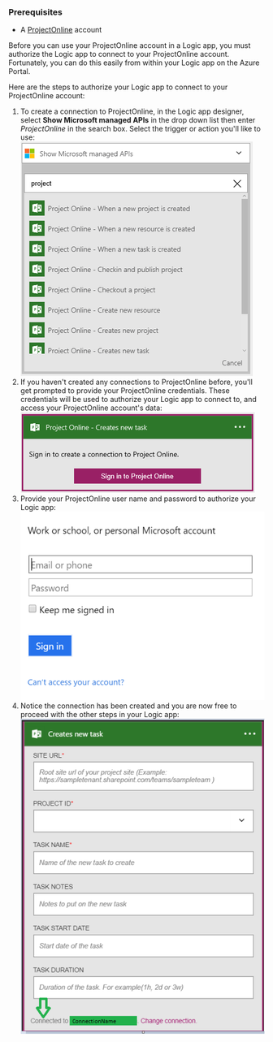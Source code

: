 ### Prerequisites
- A [ProjectOnline](https://products.office.com/Project/project-online-with-project-for-office-365) account 

Before you can use your ProjectOnline account in a Logic app, you must authorize the Logic app to connect to your ProjectOnline account. Fortunately, you can do this easily from within your Logic app on the Azure Portal. 

Here are the steps to authorize your Logic app to connect to your ProjectOnline account:

1. To create a connection to ProjectOnline, in the Logic app designer, select **Show Microsoft managed APIs** in the drop down list then enter *ProjectOnline* in the search box. Select the trigger or action you'll like to use:  
  ![ProjectOnline step 1](./media/connectors-create-api-projectonline/projectonline-1.png)
2. If you haven't created any connections to ProjectOnline before, you'll get prompted to provide your ProjectOnline credentials. These credentials will be used to authorize your Logic app to connect to, and access your ProjectOnline account's data:  
  ![ProjectOnline step 2](./media/connectors-create-api-projectonline/projectonline-2.png)
3. Provide your ProjectOnline user name and password to authorize your Logic app:  
  ![ProjectOnline step 3](./media/connectors-create-api-projectonline/projectonline-3.png)   
4. Notice the connection has been created and you are now free to proceed with the other steps in your Logic app:  
  ![ProjectOnline step 4](./media/connectors-create-api-projectonline/projectonline-4.png)   
